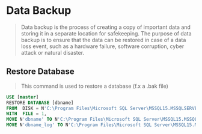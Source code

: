 # Data Backup
> Data backup is the process of creating a copy of important data and storing it in a separate location for safekeeping. The purpose of data backup is to ensure that the data can be restored in case of a data loss event, such as a hardware failure, software corruption, cyber attack or natural disaster.

## Restore Database 
> This command is used to restore a database (f.x a .bak file)
```sql
USE [master]
RESTORE DATABASE [dbname] 
FROM  DISK = N'C:\Program Files\Microsoft SQL Server\MSSQL15.MSSQLSERVER\MSSQL\Backup\dbname.bak' 
WITH  FILE = 1,  
MOVE N'dbname' TO N'C:\Program Files\Microsoft SQL Server\MSSQL15.MSSQLSERVER\MSSQL\DATA\dbname.mdf',  
MOVE N'dbname_log' TO N'C:\Program Files\Microsoft SQL Server\MSSQL15.MSSQLSERVER\MSSQL\DATA\dbname_log.ldf',  NOUNLOAD,  STATS = 5
```